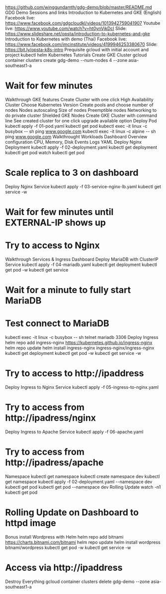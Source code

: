 https://github.com/winggundamth/gdg-demo/blob/master/README.md
GDG Demo
Sessions and links
Introduction to Kubernetes and GKE (English)
Facebook live: https://www.facebook.com/gdgcloudkl/videos/1013942759041907
Youtube live: https://www.youtube.com/watch?v=ht0ynVjkDcI
Slide: https://www.slideshare.net/opsta/introduction-to-kubernetes-and-gke
Introduction to Kubernetes with demo (Thai)
Facebook live: https://www.facebook.com/imcinstitute/videos/4199946253380670
Slide: https://bit.ly/opsta-k8s-intro
Prequisite
gcloud with initial account and project
kubectl
helm
Kubernetes Tutorials
Create GKE Cluster
gcloud container clusters create gdg-demo --num-nodes 4 --zone asia-southeast1-a
# Wait for few minutes
Walkthrough GKE features
Create Cluster with one click
High Availability Cluster
Choose Kubernetes Version
Create pools and choose number of nodes
Nodes autoscaling
Size of nodes
Preemptible nodes
Networking to do private cluster
Shielded GKE Nodes
Create GKE Cluster with command line
See created cluster for one click upgrade available option
Deploy Pod
kubectl apply -f 01-pod.yaml
kubectl get pod
kubectl exec -it linux -c busybox -- sh
ping www.google.com
kubectl exec -it linux -c alpine -- sh
ping www.google.com
Walkthrought Workloads Dashboard
Overview configuration
CPU, Memory, Disk
Events
Logs
YAML
Deploy Nginx Deployment
kubectl apply -f 02-deployment.yaml
kubectl get deployment
kubectl get pod
watch kubectl get pod
# Scale replica to 3 on dashboard
Deploy Nginx Service
kubectl apply -f 03-service-nginx-lb.yaml
kubectl get service -w
# Wait for few minutes until EXTERNAL-IP shows up
# Try to access to Nginx
Walkthrough Services & Ingress Dashboard
Deploy MariaDB with ClusterIP Service
kubectl apply -f 04-mariadb.yaml
kubectl get deployment
kubectl get pod -w
kubectl get service
# Wait for a minute to fully start MariaDB

# Test connect to MariaDB
kubectl exec -it linux -c busybox -- sh
telnet mariadb 3306
Deploy Ingress
helm repo add ingress-nginx https://kubernetes.github.io/ingress-nginx
helm repo update
helm install ingress-nginx ingress-nginx/ingress-nginx
kubectl get deployment
kubectl get pod -w
kubectl get service -w
# Try to access to http://ipaddress
Deploy Ingress to Nginx Service
kubectl apply -f 05-ingress-to-nginx.yaml
# Try to access from http://ipadress/nginx
Deploy Ingress to Apache Service
kubectl apply -f 06-apache.yaml
# Try to access from http://ipadress/apache
Namespace
kubectl get namespace
kubectl create namespace dev
kubectl get namespace
kubectl apply -f 02-deployment.yaml --namespace dev
kubectl get pod
kubectl get pod --namespace dev
Rolling Update
watch -n1 kubectl get pod
# Rolling Update on Dashboard to httpd image
Bonus install Wordpress with Helm
helm repo add bitnami https://charts.bitnami.com/bitnami
helm repo update
helm install wordpress bitnami/wordpress
kubectl get pod -w
kubectl get service -w
# Access via http://ipaddress
Destroy Everything
gcloud container clusters delete gdg-demo --zone asia-southeast1-a